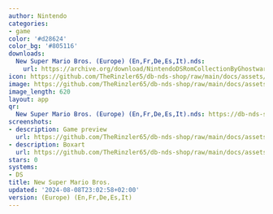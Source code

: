 ```yaml
---
author: Nintendo
categories:
- game
color: '#d28624'
color_bg: '#805116'
downloads:
  New Super Mario Bros. (Europe) (En,Fr,De,Es,It).nds:
    url: https://archive.org/download/NintendoDSRomCollectionByGhostware/New%20Super%20Mario%20Bros.%20%28Europe%29%20%28En%2CFr%2CDe%2CEs%2CIt%29.nds
icon: https://github.com/TheRinzler65/db-nds-shop/raw/main/docs/assets/images/icons/newsupermariobros.png
image: https://github.com/TheRinzler65/db-nds-shop/raw/main/docs/assets/images/icons/newsupermariobros.png
image_length: 620
layout: app
qr:
  New Super Mario Bros. (Europe) (En,Fr,De,Es,It).nds: https://db-nds-shop.fr/assets/images/qr/new-super-mario-bros--europe-enfrdeesit-nds.png
screenshots:
- description: Game preview
  url: https://github.com/TheRinzler65/db-nds-shop/raw/main/docs/assets/images/screenshots/newsupermariobros/newsupermariobros.png
- description: Boxart
  url: https://github.com/TheRinzler65/db-nds-shop/raw/main/docs/assets/images/boxart/New%20Super%20Mario%20Bros.%20(Europe)%20(En%2CFr%2CDe%2CEs%2CIt).nds.png
stars: 0
systems:
- DS
title: New Super Mario Bros.
updated: '2024-08-08T23:02:58+02:00'
version: (Europe) (En,Fr,De,Es,It)
---
```

